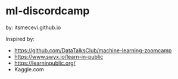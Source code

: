 # ml-discordcamp

by: itsmecevi.github.io


Inspired by:
* https://github.com/DataTalksClub/machine-learning-zoomcamp
* https://www.swyx.io/learn-in-public
* https://learninpublic.org/
* Kaggle.com
